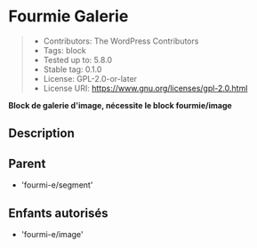 

# Fourmie Galerie

> + Contributors:      The WordPress Contributors
> + Tags:              block
> + Tested up to:      5.8.0
> + Stable tag:        0.1.0
> + License:           GPL-2.0-or-later
> + License URI:       https://www.gnu.org/licenses/gpl-2.0.html

**Block de galerie d'image, nécessite le block fourmie/image**

## Description

## Parent

+ 'fourmi-e/segment'

## Enfants autorisés

+ 'fourmi-e/image'
